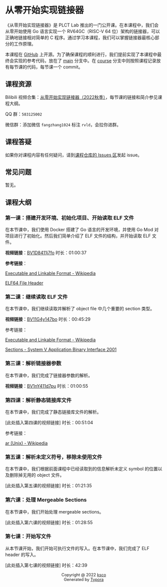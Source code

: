 # 从零开始实现链接器



《从零开始实现链接器》是 PLCT Lab 推出的一门公开课。在本课程中，我们会从零开始使用 Go 语言实现一个 RV64GC（RISC-V 64 位）架构的链接器，可以正确地链接相对简单的 C 程序。通过学习本课程，我们可以掌握链接器最核心部分的工作原理。

本课程在 [GitHub](https://github.com/ksco/rvld) 上开源。为了确保课程的顺利进行，我们提前实现了本课程中最终会实现的参考代码，放在了 [main](https://github.com/ksco/rvld/tree/main) 分支中。在 [course](https://github.com/ksco/rvld/tree/course) 分支中则按照课程记录放有每节课的代码，每节课一个 commit。

## 课程资源

Bilibili 视频合集：[从零开始实现链接器（2022秋季）](https://space.bilibili.com/296494084/channel/collectiondetail?sid=857032)，每节课的链接和简介参见课程大纲。

QQ 群：`583125002`

微信群：添加微信 `fangzhang1024` 标注 `rvld`，会拉你进群。

## 课程答疑

如果你对课程内容有任何疑问，请到[课程仓库的 Issues 区](https://github.com/ksco/rvld/issues)发起 issue。

## 常见问题

暂无。


## 课程大纲

### 第一课：搭建开发环境、初始化项目、开始读取 ELF 文件

在本节课中，我们使用 Docker 搭建了 Go 语言的开发环境，并使用 Go Mod 对项目进行了初始化。然后我们简单介绍了 ELF 文件的结构，并开始读取 ELF 文件。

**视频链接**：[BV1D8411j7fo](https://www.bilibili.com/video/BV1D8411j7fo) 时长：01:00:37

**参考链接**：

[Executable and Linkable Format - Wikipedia](https://en.wikipedia.org/wiki/Executable_and_Linkable_Format)

[ELF64 File Header](https://fasterthanli.me/content/series/making-our-own-executable-packer/part-1/assets/elf64-file-header.bfa657ccd8ab3a7d.svg)



### 第二课：继续读取 ELF 文件

在本节课中，我们继续读取并解析了 object file 中几个重要的 section 类型。

**视频链接**：[BV11G4y147bo](https://www.bilibili.com/video/BV11G4y147bo) 时长：00:45:29

参考链接：

[Executable and Linkable Format - Wikipedia](https://en.wikipedia.org/wiki/Executable_and_Linkable_Format)

[Sections - System V Application Binary Interface 2001](https://refspecs.linuxbase.org/elf/gabi4+/ch4.sheader.html)



### 第三课：解析链接器参数

在本节课中，我们完成了链接器参数的解析。

**视频链接**：[BV1nY411d7pu](https://www.bilibili.com/video/BV1nY411d7pu) 时长：01:00:55



### 第四课：解析静态链接库文件

在本节课中，我们完成了静态链接库文件的解析。

[此处插入第四课的视频链接] 时长：00:51:04

参考链接：

[ar (Unix) - Wikipedia](https://en.wikipedia.org/wiki/Ar_(Unix))



### 第五课：解析未定义符号，移除未使用文件

在本节课中，我们根据前面课程中已经读取到的信息解析未定义 symbol 的位置以及删除掉无用的 object 文件。

[此处插入第五课的视频链接] 时长：01:21:35



### 第六课：处理 Mergeable Sections

在本节课中，我们开始处理 mergeable sections。

[此处插入第六课的视频链接] 时长：01:28:55



### 第七课：开始写文件

从本节课开始，我们开始可执行文件的写入。在本节课中，我们完成了 ELF header 的写入。

[此处插入第七课的视频链接] 时长：42:39



<p style="text-align:center;font-size:0.8rem">Copyright @ 2022 <a alt="ksco" href="https://github.com/ksco">ksco</a> <br />Generated by <a href="https://typora.io/" alt="Typora">Typora</a></p>
